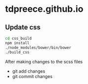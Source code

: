 # tdpreece.github.io

## Update css
```bash
cd css_build
npm install
./node_modules/bower/bin/bower
./build_css
```
After making changes to the scss files
* git add changes
* git commit changes
